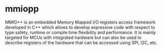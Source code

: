 # mmiopp
MMIO++ is an embedded Memory Mapped I/O registers access framework developed in C++ which allows to develop expressive code with respect to type safety, runtime or compile time flexibility and performance.
It is mainly targeted for MCUs with integrated hardware but can also be used to describe registers of the hardware that can be accessed using SPI, I2C, etc.
